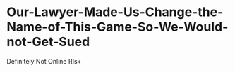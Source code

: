 # Our-Lawyer-Made-Us-Change-the-Name-of-This-Game-So-We-Would-not-Get-Sued
Definitely Not Online RIsk
